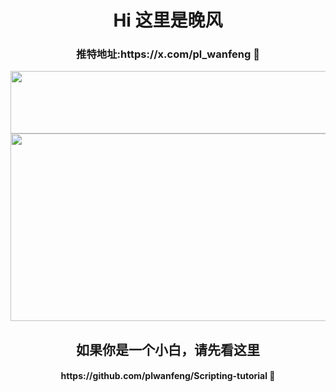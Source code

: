 <div align=center>
<h1> Hi 这里是晚风 </h1>
<h3>推特地址:https://x.com/pl_wanfeng 👋</h3>
</div>
 <div align=center>                                                

<div align=center>
<img src="https://readme-typing-svg.demolab.com/?lines=崇尚科学，通过每一根毛验证加密领域的算法最优解)" width="700" height="100">
</div>


<div align=center>
<img src="https://github-immortality.vercel.app/api?username=plwanfeng" width="2000" height="300">
</div>

<h2>如果你是一个小白，请先看这里</h2>
  <h4>https://github.com/plwanfeng/Scripting-tutorial 👋 </h2>                              
</div>

